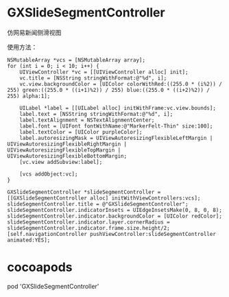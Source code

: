 # GXSlideSegmentController
仿网易新闻侧滑视图

使用方法：

    NSMutableArray *vcs = [NSMutableArray array];
    for (int i = 0; i < 10; i++) {
        UIViewController *vc = [[UIViewController alloc] init];
        vc.title = [NSString stringWithFormat:@"%d", i];
        vc.view.backgroundColor = [UIColor colorWithRed:((255.0 * (i%2)) / 255) green:((255.0 * ((i+1)%2)) / 255) blue:((255.0 * ((i+2)%2)) / 255) alpha:1];
        
        UILabel *label = [[UILabel alloc] initWithFrame:vc.view.bounds];
        label.text = [NSString stringWithFormat:@"%d", i];
        label.textAlignment = NSTextAlignmentCenter;
        label.font = [UIFont fontWithName:@"MarkerFelt-Thin" size:100];
        label.textColor = [UIColor purpleColor];
        label.autoresizingMask = UIViewAutoresizingFlexibleLeftMargin | UIViewAutoresizingFlexibleRightMargin | UIViewAutoresizingFlexibleTopMargin | UIViewAutoresizingFlexibleBottomMargin;
        [vc.view addSubview:label];
        
        [vcs addObject:vc];
    }
    
    GXSlideSegmentController *slideSegmentController = [[GXSlideSegmentController alloc] initWithViewControllers:vcs];
    slideSegmentController.title = @"GXSlideSegmentController";
    slideSegmentController.indicatorInsets = UIEdgeInsetsMake(0, 8, 0, 8);
    slideSegmentController.indicator.backgroundColor = [UIColor redColor];
    slideSegmentController.indicator.layer.cornerRadius = slideSegmentController.indicator.frame.size.height/2;
    [self.navigationController pushViewController:slideSegmentController animated:YES];

# cocoapods

pod 'GXSlideSegmentController'
